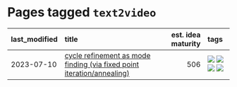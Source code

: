 # Pages tagged `text2video`

|last_modified|title|est. idea maturity|tags
|:---|:---|---:|:---|
|2023-07-10|[cycle refinement as mode finding (via fixed point iteration/annealing)](../cycle_refinement_as_modefinding.md)|506|[![](https://img.shields.io/badge/tag-experimental-496a1)](../tags/experimental.md) [![](https://img.shields.io/badge/tag-publication-f76896)](../tags/publication.md) [![](https://img.shields.io/badge/tag-text2image-7ffa70)](../tags/text2image.md) [![](https://img.shields.io/badge/tag-text2video-418eb4)](../tags/text2video.md)|